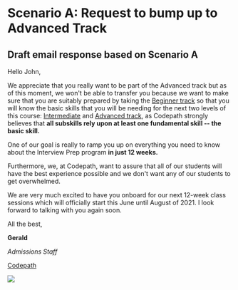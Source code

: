 # Scenario A: Request to bump up to Advanced Track
## Draft email response based on Scenario A

Hello John,

We appreciate that you really want to be part of the Advanced track but as of this moment, we won't be able to transfer you because we want to make sure that you are suitably prepared by taking the [Beginner track](https://courses.codepath.org/snippets/advanced_software_eng/overview) so that you will know the basic skills that you will be needing for the next two levels of this course: [Intermediate](https://courses.codepath.org/snippets/intermediate_software_eng/overview) and [Advanced track](https://courses.codepath.org/snippets/advanced_software_eng/overview), as Codepath strongly believes that **all subskills rely upon at least one fundamental skill -- the basic skill.**

One of our goal is really to ramp you up on everything you need to know about the Interview Prep program **in just 12 weeks.** 

Furthermore, we, at Codepath, want to assure that all of our students will have the best experience possible and we don't want any of our students to get overwhelmed. 

We are very much excited to have you onboard for our next 12-week class sessions which will officially start this June until August of 2021. I look forward to talking with you again soon.

All the best,

**Gerald**

*Admissions Staff*

[Codepath](https://codepath.org/)

![](https://i.imgur.com/nAdBhyU.png)
